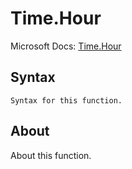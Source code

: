 ---
---

# Time.Hour

Microsoft Docs: [Time.Hour](https://docs.microsoft.com/en-us/powerquery-m/time-hour)

## Syntax

```
Syntax for this function.
```

## About

About this function.

